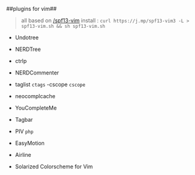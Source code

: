 ##plugins for vim##

> all based on [/spf13-vim](https://github.com/spf13/spf13-vim)
> install :  `curl https://j.mp/spf13-vim3 -L > spf13-vim.sh && sh spf13-vim.sh`

- Undotree
- NERDTree
- ctrlp
- NERDCommenter

- taglist  `ctags`
-cscope `cscope`

- neocomplcache
- YouCompleteMe
- Tagbar
- PIV `php`
- EasyMotion
- Airline

- Solarized Colorscheme for Vim
